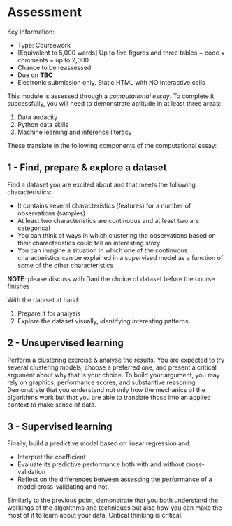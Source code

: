 # Assessment

Key information:

* Type: Coursework
* [Equivalent to 5,000 words] Up to five figures and three tables + code +
  comments + up to 2,000
* Chance to be reassessed
* Due on **TBC**
* Electronic submission only. Static HTML with NO interactive cells

This module is assessed through a _computational essay_. To complete it
successfully, you will need to demonstrate aptitude in at least three areas:

1. Data audacity
1. Python data skills
1. Machine learning and inference literacy

These translate in the following components of the computational essay:

## 1 - Find, prepare & explore a dataset

Find a dataset you are excited about and that meets the following
characteristics:

- It contains several characteristics (features) for a number of observations
  (samples)
- At least two characteristics are continuous and at least two are
  categorical
- You can think of ways in which clustering the observations based on their
  characteristics could tell an interesting story
- You can imagine a situation in which one of the continuous characteristics can be
  explained in a supervised model as a function of some of the other characteristics

**NOTE**: please discuss with Dani the choice of dataset before the course
finishes

With the dataset at hand:

1. Prepare it for analysis
1. Explore the dataset visually, identifying interesting patterns

## 2 - Unsupervised learning

Perform a clustering exercise & analyse the results. You are expected to try
several clustering models, choose a preferred one, and present a critical argument 
about why that is your choice. To build your argument, you may rely on
graphics, performance scores, and substantive reasoning. Demonstrate that you
understand not only how the mechanics of the algorithms work but that you
are able to translate those into an applied context to make sense of data.

## 3 - Supervised learning

Finally, build a predictive model based on linear regression and:

- Interpret the coefficient
- Evaluate its predictive performance both with and without cross-validation
- Reflect on the differences between assessing the performance of a model
  cross-validating and not.

Similarly to the previous point, demonstrate that you both understand the
workings of the algorithms and techniques but also how you can make the most of it to learn
about your data. Critical thinking is critical.
